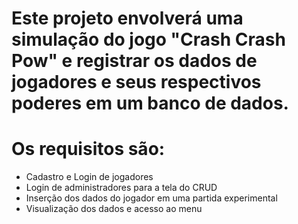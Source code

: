 # Este projeto envolverá uma simulação do jogo "Crash Crash Pow" e registrar os dados de jogadores e seus respectivos poderes em um banco de dados.
# Os requisitos são:
  - Cadastro e Login de jogadores
  - Login de administradores para a tela do CRUD
  - Inserção dos dados do jogador em uma partida experimental
  - Visualização dos dados e acesso ao menu
